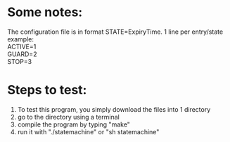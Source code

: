 Some notes:
==============
The configuration file is in format STATE=ExpiryTime. 1 line per entry/state  
example:  
   ACTIVE=1  
   GUARD=2  
   STOP=3  

Steps to test:
==============
1. To test this program, you simply download the files into 1 directory
2. go to the directory using a terminal
3. compile the program by typing "make"
4. run it with "./statemachine" or "sh statemachine"
    
